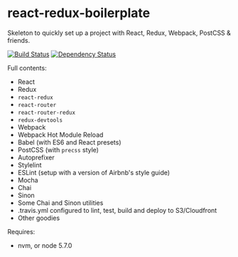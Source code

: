 # react-redux-boilerplate

Skeleton to quickly set up a project with React, Redux, Webpack, PostCSS & friends.

[![Build Status](https://travis-ci.org/bjacobel/react-redux-boilerplate.svg?branch=master)](https://travis-ci.org/bjacobel/react-redux-boilerplate) [![Dependency Status](https://david-dm.org/bjacobel/react-redux-boilerplate.svg)](https://david-dm.org/bjacobel/react-redux-boilerplate)

Full contents:
  - React
  - Redux
  - `react-redux`
  - `react-router`
  - `react-router-redux`
  - `redux-devtools`
  - Webpack
  - Webpack Hot Module Reload
  - Babel (with ES6 and React presets)
  - PostCSS (with `precss` style)
  - Autoprefixer
  - Stylelint
  - ESLint (setup with a version of Airbnb's style guide)
  - Mocha
  - Chai
  - Sinon
  - Some Chai and Sinon utilities
  - .travis.yml configured to lint, test, build and deploy to S3/Cloudfront
  - Other goodies


Requires:
  - nvm, or node 5.7.0
